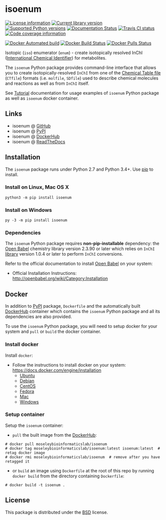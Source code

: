 # isoenum

[![License information](https://img.shields.io/pypi/l/isoenum.svg)](https://choosealicense.com/licenses/bsd-3-clause-clear/)
[![Current library version](https://img.shields.io/pypi/v/isoenum.svg)](https://pypi.org/project/isoenum)
[![Supported Python versions](https://img.shields.io/pypi/pyversions/isoenum.svg)](https://pypi.org/project/isoenum)
[![Documentation Status](https://readthedocs.org/projects/isoenum/badge/?version=latest)](http://isoenum.readthedocs.io/en/latest/?badge=latest)
[![Travis CI status](https://travis-ci.org/MoseleyBioinformaticsLab/isoenum.svg?branch=master)](https://travis-ci.org/MoseleyBioinformaticsLab/isoenum)
[![Code coverage information](https://codecov.io/gh/MoseleyBioinformaticsLab/isoenum/branch/master/graphs/badge.svg?branch=master)](https://codecov.io/gh/MoseleyBioinformaticsLab/isoenum)

[![Docker Automated build](https://img.shields.io/docker/automated/moseleybioinformaticslab/isoenum.svg)](https://github.com/MoseleyBioinformaticsLab/isoenum)
[![Docker Build Status](https://img.shields.io/docker/build/moseleybioinformaticslab/isoenum.svg)](https://hub.docker.com/r/moseleybioinformaticslab/isoenum)
[![Docker Pulls Status](https://img.shields.io/docker/pulls/moseleybioinformaticslab/isoenum.svg)](https://hub.docker.com/r/moseleybioinformaticslab/isoenum)


Isotopic (``iso``) enumerator (``enum``) - create isotopically resolved
InChI ([International Chemical Identifier](https://www.inchi-trust.org/)) for metabolites.

The ``isoenum`` Python package provides command-line interface that
allows you to create isotopically-resolved ``InChI`` from one of
the [Chemical Table file](https://en.wikipedia.org/wiki/Chemical_table_file) (``CTfile``) formats
(i.e. ``molfile``, ``SDfile``) used to describe chemical molecules and reactions as well as from ``InChI``
itself.

See [Tutorial](http://isoenum.readthedocs.io/en/latest/tutorial.html) documentation for
usage examples of ``isoenum`` Python package as well as ``isoenum`` docker container.


## Links

   * isoenum @ [GitHub](https://github.com/MoseleyBioinformaticsLab/isoenum)
   * isoenum @ [PyPI](https://pypi.org/project/isoenum)
   * isoenum @ [DockerHub](https://hub.docker.com/r/moseleybioinformaticslab/isoenum)
   * isoenum @ [ReadTheDocs](http://isoenum.readthedocs.io)


## Installation

The ``isoenum`` package runs under Python 2.7 and Python 3.4+. Use [pip](https://pip.pypa.io) to install.


### Install on Linux, Mac OS X

```
python3 -m pip install isoenum
```


### Install on Windows

```
py -3 -m pip install isoenum
```

### Dependencies

The ``isoenum`` Python package requires **non-pip-installable** dependency: the
[Open Babel](http://openbabel.org) chemistry library version 2.3.90 or later
which relies on ``InChI`` [library](https://www.inchi-trust.org/downloads) version 1.0.4 or later to perform ``InChI``
conversions.

Refer to the official documentation to install [Open Babel](http://openbabel.org) on your system:

   * Official Installation Instructions: http://openbabel.org/wiki/Category:Installation


## Docker

In addition to [PyPI](https://pypi.org/project/isoenum) package, ``Dockerfile`` and
the automatically built [DockerHub](https://hub.docker.com/r/moseleybioinformaticslab/isoenum)
container which contains the ``isoenum`` Python package and all its dependencies are 
also provided.

To use the ``isoenum`` Python package, you will need to setup docker for your system
and ``pull`` or ``build`` the docker container.

### Install docker

Install ``docker``:
   * Follow the instructions to install docker on your system: https://docs.docker.com/engine/installation
      * [Ubuntu](https://docs.docker.com/engine/installation/linux/docker-ce/ubuntu)
      * [Debian](https://docs.docker.com/engine/installation/linux/docker-ce/debian)
      * [CentOS](https://docs.docker.com/engine/installation/linux/docker-ce/centos)
      * [Fedora](https://docs.docker.com/engine/installation/linux/docker-ce/fedora)
      * [Mac](https://docs.docker.com/docker-for-mac/install)
      * [Windows](https://docs.docker.com/docker-for-windows/install)

### Setup container

Setup the ``isoenum`` container:
   * ``pull`` the built image from the [DockerHub](https://hub.docker.com/r/moseleybioinformaticslab/isoenum):
   ```
   # docker pull moseleybioinformaticslab/isoenum
   # docker tag moseleybioinformaticslab/isoenum:latest isoenum:latest  # retag docker image
   # docker rmi moseleybioinformaticslab/isoenum  # remove after you have retagged it
   ```
   * or ``build`` an image using ``Dockerfile`` at the root of this repo by running
     ``docker build`` from the directory containing ``Dockerfile``:
   ```
   # docker build -t isoenum .
   ```


## License

This package is distributed under the [BSD](https://choosealicense.com/licenses/bsd-3-clause-clear) license.

